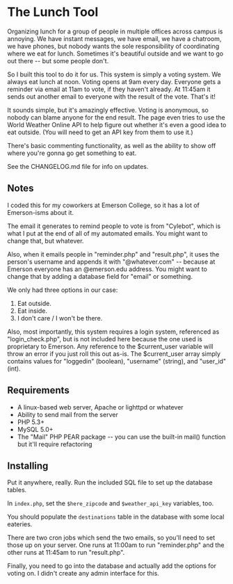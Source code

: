# The Lunch Tool

Organizing lunch for a group of people in multiple offices across campus is annoying. We have instant messages, we have email, we have a chatroom, we have phones, but nobody wants the sole responsibility of coordinating where we eat for lunch. Sometimes it's beautiful outside and we want to go out there -- but some people don't.

So I built this tool to do it for us. This system is simply a voting system. We always eat lunch at noon. Voting opens at 9am every day. Everyone gets a reminder via email at 11am to vote, if they haven't already. At 11:45am it sends out another email to everyone with the result of the vote. That's it!

It sounds simple, but it's amazingly effective. Voting is anonymous, so nobody can blame anyone for the end result. The page even tries to use the World Weather Online API to help figure out whether it's even a good idea to eat outside. (You will need to get an API key from them to use it.)

There's basic commenting functionality, as well as the ability to show off where you're gonna go get something to eat.

See the CHANGELOG.md file for info on updates.

## Notes

I coded this for my coworkers at Emerson College, so it has a lot of Emerson-isms about it.

The email it generates to remind people to vote is from "Cylebot", which is what I put at the end of all of my automated emails. You might want to change that, but whatever.

Also, when it emails people in "reminder.php" and "result.php", it uses the person's username and appends it with "@whatever.com" -- because at Emerson everyone has an @emerson.edu address. You might want to change that by adding a database field for "email" or something.

We only had three options in our case: 

1. Eat outside.
2. Eat inside.
3. I don't care / I won't be there.

Also, most importantly, this system requires a login system, referenced as "login\_check.php", but is not included here because the one used is proprietary to Emerson. Any reference to the $current\_user variable will throw an error if you just roll this out as-is. The $current\_user array simply contains values for "loggedin" (boolean), "username" (string), and "user_id" (int).

## Requirements

- A linux-based web server, Apache or lighttpd or whatever
- Ability to send mail from the server
- PHP 5.3+
- MySQL 5.0+
- The "Mail" PHP PEAR package -- you can use the built-in mail() function but it'll require refactoring

## Installing

Put it anywhere, really. Run the included SQL file to set up the database tables.

In `index.php`, set the `$here_zipcode` and `$weather_api_key` variables, too.

You should populate the `destinations` table in the database with some local eateries.

There are two cron jobs which send the two emails, so you'll need to set those up on your server. One runs at 11:00am to run "reminder.php" and the other runs at 11:45am to run "result.php".

Finally, you need to go into the database and actually add the options for voting on. I didn't create any admin interface for this.